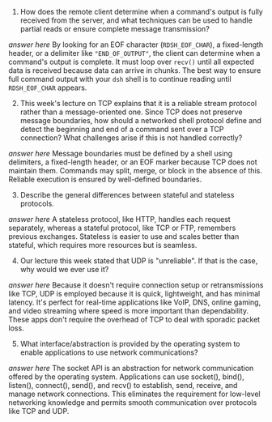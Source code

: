 1. How does the remote client determine when a command's output is fully received from the server, and what techniques can be used to handle partial reads or ensure complete message transmission?

_answer here_ By looking for an EOF character (`RDSH_EOF_CHAR`), a fixed-length header, or a delimiter like `"END_OF_OUTPUT"`, the client can determine when a command's output is complete.  It must loop over `recv()` until all expected data is received because data can arrive in chunks.  The best way to ensure full command output with your `dsh` shell is to continue reading until `RDSH_EOF_CHAR` appears.

2. This week's lecture on TCP explains that it is a reliable stream protocol rather than a message-oriented one. Since TCP does not preserve message boundaries, how should a networked shell protocol define and detect the beginning and end of a command sent over a TCP connection? What challenges arise if this is not handled correctly?

_answer here_ Message boundaries must be defined by a shell using delimiters, a fixed-length header, or an EOF marker because TCP does not maintain them.  Commands may split, merge, or block in the absence of this.  Reliable execution is ensured by well-defined boundaries.

3. Describe the general differences between stateful and stateless protocols.

_answer here_ A stateless protocol, like HTTP, handles each request separately, whereas a stateful protocol, like TCP or FTP, remembers previous exchanges.  Stateless is easier to use and scales better than stateful, which requires more resources but is seamless.

4. Our lecture this week stated that UDP is "unreliable". If that is the case, why would we ever use it?

_answer here_ Because it doesn't require connection setup or retransmissions like TCP, UDP is employed because it is quick, lightweight, and has minimal latency.  It's perfect for real-time applications like VoIP, DNS, online gaming, and video streaming where speed is more important than dependability.  These apps don't require the overhead of TCP to deal with sporadic packet loss. 

5. What interface/abstraction is provided by the operating system to enable applications to use network communications?

_answer here_ The socket API is an abstraction for network communication offered by the operating system.  Applications can use socket(), bind(), listen(), connect(), send(), and recv() to establish, send, receive, and manage network connections.  This eliminates the requirement for low-level networking knowledge and permits smooth communication over protocols like TCP and UDP.
